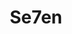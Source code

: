 ---
title: "Se7en"

year: 1995

director: "David Fincher"

summary: "A serial killer murders one person per deadly sin to make a point. Brad Pitt and Morgan Freeman are on the case."

comment: "David Fincher's 'pulp fiction'-movie."

video: "https://media.giphy.com/media/v1.Y2lkPTc5MGI3NjExMDgweno0bDNqaGR3cHN6emtvcWtwand1aHkzY2dkcTJibHAyZWFveCZlcD12MV9pbnRlcm5hbF9naWZfYnlfaWQmY3Q9Zw/9PrJfVcDBQgXMu8DOM/giphy.mp"

image: "https://media.giphy.com/media/9PrJfVcDBQgXMu8DOM/giphy.gif"

imdb: "https://www.imdb.com/title/tt0114369/"

quotes:
  - "This man ate till he burst?"
  - "Innocent? Is that supposed to be funny?"
---